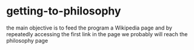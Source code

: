 # getting-to-philosophy
the main objective is to feed the program a Wikipedia page and by repeatedly accessing the first link in the page we probably will reach the philosophy page
